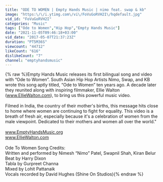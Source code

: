 ```yaml
---
title: "ODE TO WOMEN | Empty Hands Music | nimo feat. swap & kb"
image: "https:\/\/i.ytimg.com\/vi\/FoVuGoRVH2I\/hqdefault.jpg"
vid_id: "FoVuGoRVH2I"
categories: "Music"
tags: ["Ode to Women","Hip Hop","Empty Hands Music"]
date: "2021-11-05T09:46:18+03:00"
vid_date: "2017-05-07T21:37:23Z"
duration: "PT5M36S"
viewcount: "44712"
likeCount: "616"
dislikeCount: "7"
channel: "emptyhandsmusic"
---
```

{% raw %}Empty Hands Music releases its first bilingual song and video with “Ode to Women”. South Asian Hip Hop Artists Nimo, Swap, and KB wrote this song aptly titled, “Ode to Women” ten years ago. A decade later they reunited along with inspiring filmmaker, Ellie Walton (www.EllieWalton.com), to bring us this powerful music video. <br /><br />Filmed in India, the country of their mother's births, this message hits close to home where women are continuing to fight for equality. This video is a breath of fresh air, especially because it's a celebration of women from the male viewpoint. Dedicated to their mothers and women all over the world.&quot;<br /><br />www.EmptyHandsMusic.org<br />www.EllieWalton.com<br /><br />Ode To Women Song Credits:<br />Written and performed by Nimesh “Nimo” Patel, Swapnil Shah, Kiran Belur<br />Beat by Harry Dixon<br />Tabla by Gurpreet Channa<br />Mixed by Lohit Pattanaik<br />Vocals recorded by David Hughes (Shine On Studios){% endraw %}
